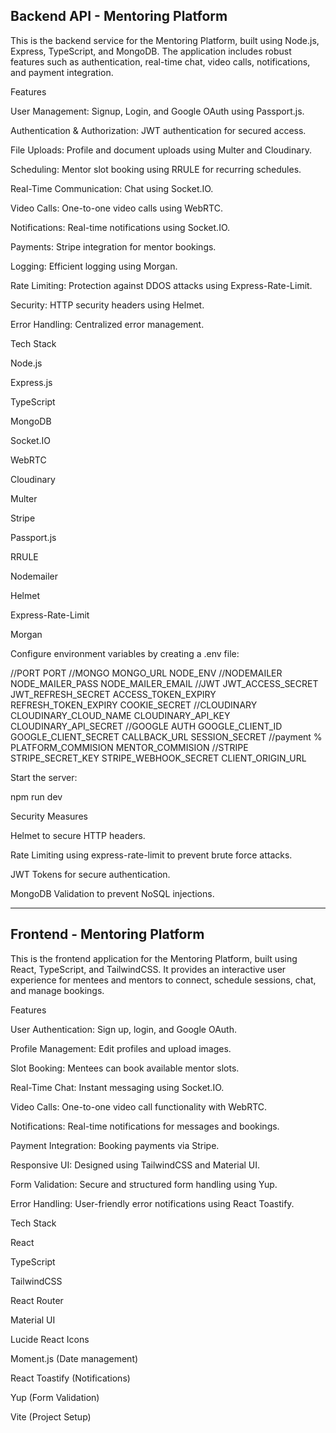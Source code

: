 Backend API - Mentoring Platform
---------------------------------
This is the backend service for the Mentoring Platform, built using Node.js, Express, TypeScript, and MongoDB. The application includes robust features such as authentication, real-time chat, video calls, notifications, and payment integration.

Features

User Management: Signup, Login, and Google OAuth using Passport.js.

Authentication & Authorization: JWT authentication for secured access.

File Uploads: Profile and document uploads using Multer and Cloudinary.

Scheduling: Mentor slot booking using RRULE for recurring schedules.

Real-Time Communication: Chat using Socket.IO.

Video Calls: One-to-one video calls using WebRTC.

Notifications: Real-time notifications using Socket.IO.

Payments: Stripe integration for mentor bookings.

Logging: Efficient logging using Morgan.

Rate Limiting: Protection against DDOS attacks using Express-Rate-Limit.

Security: HTTP security headers using Helmet.

Error Handling: Centralized error management.

Tech Stack

Node.js

Express.js

TypeScript

MongoDB

Socket.IO

WebRTC

Cloudinary

Multer

Stripe

Passport.js

RRULE

Nodemailer

Helmet

Express-Rate-Limit

Morgan



Configure environment variables by creating a .env file:

//PORT
PORT
//MONGO
MONGO_URL
NODE_ENV
//NODEMAILER
NODE_MAILER_PASS
NODE_MAILER_EMAIL
//JWT
JWT_ACCESS_SECRET
JWT_REFRESH_SECRET
ACCESS_TOKEN_EXPIRY
REFRESH_TOKEN_EXPIRY
COOKIE_SECRET
//CLOUDINARY
CLOUDINARY_CLOUD_NAME
CLOUDINARY_API_KEY
CLOUDINARY_API_SECRET
//GOOGLE AUTH
GOOGLE_CLIENT_ID    
GOOGLE_CLIENT_SECRET
CALLBACK_URL
SESSION_SECRET
//payment %
PLATFORM_COMMISION
MENTOR_COMMISION 
//STRIPE 
STRIPE_SECRET_KEY
STRIPE_WEBHOOK_SECRET
CLIENT_ORIGIN_URL

Start the server:

npm run dev


Security Measures

Helmet to secure HTTP headers.

Rate Limiting using express-rate-limit to prevent brute force attacks.

JWT Tokens for secure authentication.

MongoDB Validation to prevent NoSQL injections.


------------------------------
Frontend - Mentoring Platform
------------------------------
This is the frontend application for the Mentoring Platform, built using React, TypeScript, and TailwindCSS. It provides an interactive user experience for mentees and mentors to connect, schedule sessions, chat, and manage bookings.

Features

User Authentication: Sign up, login, and Google OAuth.

Profile Management: Edit profiles and upload images.

Slot Booking: Mentees can book available mentor slots.

Real-Time Chat: Instant messaging using Socket.IO.

Video Calls: One-to-one video call functionality with WebRTC.

Notifications: Real-time notifications for messages and bookings.

Payment Integration: Booking payments via Stripe.

Responsive UI: Designed using TailwindCSS and Material UI.

Form Validation: Secure and structured form handling using Yup.

Error Handling: User-friendly error notifications using React Toastify.

Tech Stack

React

TypeScript

TailwindCSS

React Router

Material UI

Lucide React Icons

Moment.js (Date management)

React Toastify (Notifications)

Yup (Form Validation)

Vite (Project Setup)